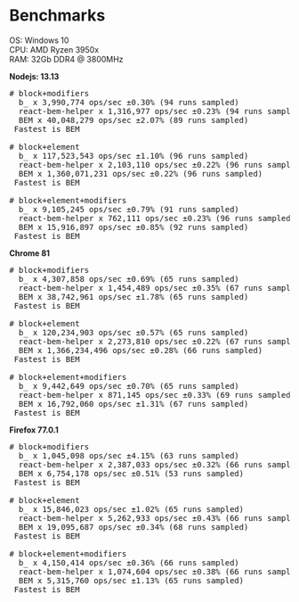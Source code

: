 # Benchmarks

OS: Windows 10  
CPU: AMD Ryzen 3950x  
RAM: 32Gb DDR4 @ 3800MHz

**Nodejs: 13.13**
<pre>
# block+modifiers
  b_ x 3,990,774 ops/sec ±0.30% (94 runs sampled)
  react-bem-helper x 1,316,977 ops/sec ±0.23% (94 runs sampled)
  BEM x 40,048,279 ops/sec ±2.07% (89 runs sampled)
 Fastest is BEM

# block+element
  b_ x 117,523,543 ops/sec ±1.10% (96 runs sampled)
  react-bem-helper x 2,103,110 ops/sec ±0.22% (96 runs sampled)
  BEM x 1,360,071,231 ops/sec ±0.22% (96 runs sampled)
 Fastest is BEM

# block+element+modifiers
  b_ x 9,105,245 ops/sec ±0.79% (91 runs sampled)
  react-bem-helper x 762,111 ops/sec ±0.23% (96 runs sampled)
  BEM x 15,916,897 ops/sec ±0.85% (92 runs sampled)
 Fastest is BEM
</pre>

**Chrome 81**
<pre>
# block+modifiers
  b_ x 4,307,858 ops/sec ±0.69% (65 runs sampled)
  react-bem-helper x 1,454,489 ops/sec ±0.35% (67 runs sampled)
  BEM x 38,742,961 ops/sec ±1.78% (65 runs sampled)
 Fastest is BEM

# block+element
  b_ x 120,234,903 ops/sec ±0.57% (65 runs sampled)
  react-bem-helper x 2,273,810 ops/sec ±0.22% (67 runs sampled)
  BEM x 1,366,234,496 ops/sec ±0.28% (66 runs sampled)
 Fastest is BEM

# block+element+modifiers
  b_ x 9,442,649 ops/sec ±0.70% (65 runs sampled)
  react-bem-helper x 871,145 ops/sec ±0.33% (69 runs sampled)
  BEM x 16,792,060 ops/sec ±1.31% (67 runs sampled)
 Fastest is BEM
</pre>

**Firefox 77.0.1**
<pre>
# block+modifiers
  b_ x 1,045,098 ops/sec ±4.15% (63 runs sampled)
  react-bem-helper x 2,387,033 ops/sec ±0.32% (66 runs sampled)
  BEM x 6,754,178 ops/sec ±0.51% (53 runs sampled)
 Fastest is BEM

# block+element
  b_ x 15,846,023 ops/sec ±1.02% (65 runs sampled)
  react-bem-helper x 5,262,933 ops/sec ±0.43% (66 runs sampled)
  BEM x 19,095,687 ops/sec ±0.34% (68 runs sampled)
 Fastest is BEM

# block+element+modifiers
  b_ x 4,150,414 ops/sec ±0.36% (66 runs sampled)
  react-bem-helper x 1,074,604 ops/sec ±0.38% (66 runs sampled)
  BEM x 5,315,760 ops/sec ±1.13% (65 runs sampled)
 Fastest is BEM
</pre>